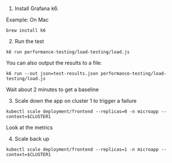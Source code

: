 1. Install Grafana k6.

Example: On Mac
```
brew install k6
```

2. Run the test
```
k6 run performance-testing/load-testing/load.js
```

You can also output the results to a file:
```
k6 run --out json=test-results.json performance-testing/load-testing/load.js
```

Wait about 2 minutes to get a baseline

3. Scale down the app on cluster 1 to trigger a failure
```
kubectl scale deployment/frontend --replicas=0 -n microapp --context=$CLUSTER1
```

Look at the metrics

4. Scale back up
```
kubectl scale deployment/frontend --replicas=1 -n microapp --context=$CLUSTER1
```